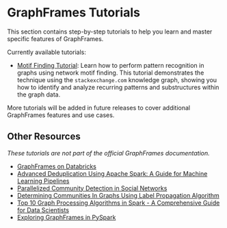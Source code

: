 # GraphFrames Tutorials

This section contains step-by-step tutorials to help you learn and master specific features of GraphFrames.

Currently available tutorials:

* [Motif Finding Tutorial](/03-tutorials/02-motif-tutorial.md): Learn how to perform pattern recognition in graphs using network motif finding. This tutorial demonstrates the technique using the `stackexchange.com` knowledge graph, showing you how to identify and analyze recurring patterns and substructures within the graph data.

More tutorials will be added in future releases to cover additional GraphFrames features and use cases.

## Other Resources

*These tutorials are not part of the official GraphFrames documentation.*

- [GraphFrames on Databricks](https://docs.databricks.com/aws/en/integrations/graphframes/)
- [Advanced Deduplication Using Apache Spark: A Guide for Machine Learning Pipelines](https://dev.to/ajay_tani/advanced-deduplication-using-apache-spark-a-guide-for-machine-learning-pipelines-3ik6)
- [Parallelized Community Detection in Social Networks](https://github.com/kedarghule/Community-Detection-in-Social-Networks)
- [Determining Communities In Graphs Using Label Propagation Algorithm](https://hackernoon.com/determining-communities-in-graphs-using-label-propagation-algorithm-4f3m31mm)
- [Top 10 Graph Processing Algorithms in Spark - A Comprehensive Guide for Data Scientists](https://moldstud.com/articles/p-top-10-graph-processing-algorithms-in-spark-a-comprehensive-guide-for-data-scientists)
- [Exploring GraphFrames in PySpark](https://medium.com/tomtalkspython/exploring-graphframes-in-pyspark-f948c9a39844)

